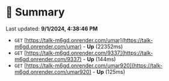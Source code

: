 # 📖 Summary
Last updated: **9/1/2024, 4:38:46 PM**

- `GET` [https://talk-m6gd.onrender.com/umar](https://talk-m6gd.onrender.com/umar) - **Up** (22352ms)
- `GET` [https://talk-m6gd.onrender.com/9337](https://talk-m6gd.onrender.com/9337) - **Up** (144ms)
- `GET` [https://talk-m6gd.onrender.com/umar920](https://talk-m6gd.onrender.com/umar920) - **Up** (125ms)
